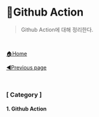 # 🌌Github Action

> Github Action에 대해 정리한다.

<br>

[🏠Home](https://github.com/batboy118/Study_Note)

[◀Previous page ](../README.md)

<br>

### [ Category ]

#### 1. Github Action
